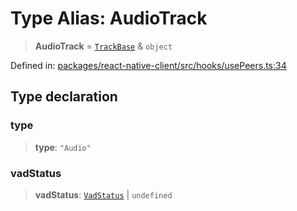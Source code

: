 # Type Alias: AudioTrack

> **AudioTrack** = [`TrackBase`](TrackBase.md) & `object`

Defined in: [packages/react-native-client/src/hooks/usePeers.ts:34](https://github.com/fishjam-cloud/mobile-client-sdk/blob/b59d08631f5fbe1fa162c766a63916c14024e0d4/packages/react-native-client/src/hooks/usePeers.ts#L34)

## Type declaration

### type

> **type**: `"Audio"`

### vadStatus

> **vadStatus**: [`VadStatus`](VadStatus.md) \| `undefined`
